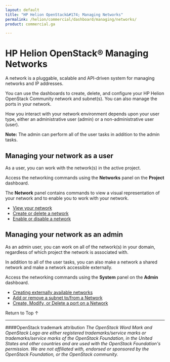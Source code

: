 ```yaml
---
layout: default
title: "HP Helion OpenStack&#174; Managing Networks"
permalink: /helion/commercial/dashboard/managing/networks/
product: commercial.ga

---
```

<!--UNDER REVISION-->

<script>

function PageRefresh {
onLoad="window.refresh"
}

PageRefresh();

</script>

<!--
<p style="font-size: small;"> <a href="/helion/commercial/ga1/install/">&#9664; PREV</a> | <a href="/helion/commercial/ga1/install-overview/">&#9650; UP</a> | <a href="/helion/commercial/ga1/">NEXT &#9654;</a> </p>
-->

# HP Helion OpenStack&#174; Managing Networks

A network is a pluggable, scalable and API-driven system for managing networks and IP addresses.</p>

You can use the dashboards to create, delete, and configure your HP Helion OpenStack Community network and subnet(s). You can also manage the ports in your network.</p>

How you interact with your network environment depends upon your user type, either an administrative user (admin) or a non-administrative user (user). </p>

<strong>Note:</strong> The admin can perform all of the user tasks in addition to the admin tasks.</p>

## Managing your network as a user ##

As a user, you can work with the network(s) in the active project.</p>

Access the networking commands using the <strong>Networks</strong> panel on the <strong>Project</strong> dashboard. </p>

The <strong>Network</strong> panel contains commands to view a visual representation of your network and to enable you to work with your network.</p>

* <a href="/helion/community/network/viewing/">View your network</a></li>
* <a href="/helion/community/network/create/">Create or delete a network</a></li>
* <a href="/helion/community/network/enable/">Enable or disable a network</a></li>

## Managing your network as an admin ##

As an admin user, you can work on all of the network(s) in your domain, regardless of which project the network is associated with.</p>

In addition to all of the user tasks, you can also make a network a shared network and make a network accessible externally. </p>

Access the networking commands using the <strong>System</strong> panel on the <strong>Admin</strong> dashboard. </p>

* <a href="/helion/commercial/dashboard/manage/network/external/create/">Creating externally available networks</a> </li>
* <a href="/helion/community/dashboard/manage/network/subnet/">Add or remove a subnet to/from a Network</a></li>
* <a href="/helion/community/dashboard/manage/network/ports/">Create, Modify, or Delete a port on a Network</a></li>

<a href="#top" style="padding:14px 0px 14px 0px; text-decoration: none;"> Return to Top &#8593; </a>


----
####OpenStack trademark attribution
*The OpenStack Word Mark and OpenStack Logo are either registered trademarks/service marks or trademarks/service marks of the OpenStack Foundation, in the United States and other countries and are used with the OpenStack Foundation's permission. We are not affiliated with, endorsed or sponsored by the OpenStack Foundation, or the OpenStack community.*